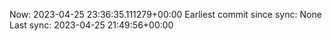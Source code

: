 Now: 2023-04-25 23:36:35.111279+00:00 Earliest commit since sync: None Last sync: 2023-04-25 21:49:56+00:00
